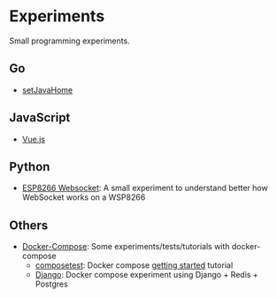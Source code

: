 Experiments
===========
Small programming experiments.


Go
--
* [setJavaHome](setJavaHome/setJavaHome.go)

JavaScript
----------
* [Vue.js](https://belimawr.github.io/experiments/Vue.js/)

Python
------
* [ESP8266 Websocket](ESP8266_WebSocket): A small experiment to understand better how WebSocket works on a WSP8266 

Others
------
* [Docker-Compose](docker-compose): Some experiments/tests/tutorials with docker-compose
  * [composetest](docker-compose/composetest): Docker compose [getting started](https://docs.docker.com/compose/gettingstarted/) tutorial
  * [Django](docker-compose/Django): Docker compose experiment using Django + Redis + Postgres